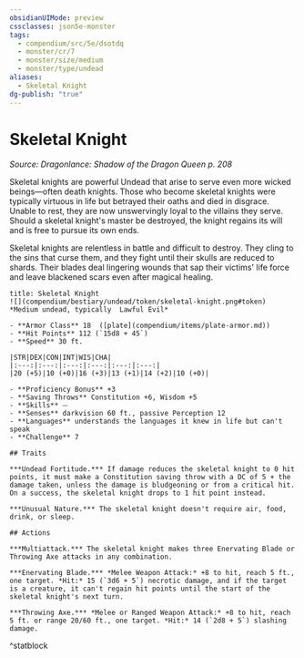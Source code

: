 ```yaml
---
obsidianUIMode: preview
cssclasses: json5e-monster
tags:
  - compendium/src/5e/dsotdq
  - monster/cr/7
  - monster/size/medium
  - monster/type/undead
aliases:
  - Skeletal Knight
dg-publish: "true"
---
```

# Skeletal Knight
*Source: Dragonlance: Shadow of the Dragon Queen p. 208*  

Skeletal knights are powerful Undead that arise to serve even more wicked beings—often death knights. Those who become skeletal knights were typically virtuous in life but betrayed their oaths and died in disgrace. Unable to rest, they are now unswervingly loyal to the villains they serve. Should a skeletal knight's master be destroyed, the knight regains its will and is free to pursue its own ends.

Skeletal knights are relentless in battle and difficult to destroy. They cling to the sins that curse them, and they fight until their skulls are reduced to shards. Their blades deal lingering wounds that sap their victims' life force and leave blackened scars even after magical healing.

```ad-statblock
title: Skeletal Knight
![](compendium/bestiary/undead/token/skeletal-knight.png#token)
*Medium undead, typically  Lawful Evil*

- **Armor Class** 18  ([plate](compendium/items/plate-armor.md))
- **Hit Points** 112 (`15d8 + 45`)
- **Speed** 30 ft.

|STR|DEX|CON|INT|WIS|CHA|
|:---:|:---:|:---:|:---:|:---:|:---:|
|20 (+5)|10 (+0)|16 (+3)|13 (+1)|14 (+2)|10 (+0)|

- **Proficiency Bonus** +3
- **Saving Throws** Constitution +6, Wisdom +5
- **Skills** ⏤
- **Senses** darkvision 60 ft., passive Perception 12
- **Languages** understands the languages it knew in life but can't speak
- **Challenge** 7

## Traits

***Undead Fortitude.*** If damage reduces the skeletal knight to 0 hit points, it must make a Constitution saving throw with a DC of 5 + the damage taken, unless the damage is bludgeoning or from a critical hit. On a success, the skeletal knight drops to 1 hit point instead.

***Unusual Nature.*** The skeletal knight doesn't require air, food, drink, or sleep.

## Actions

***Multiattack.*** The skeletal knight makes three Enervating Blade or Throwing Axe attacks in any combination.

***Enervating Blade.*** *Melee Weapon Attack:* +8 to hit, reach 5 ft., one target. *Hit:* 15 (`3d6 + 5`) necrotic damage, and if the target is a creature, it can't regain hit points until the start of the skeletal knight's next turn.

***Throwing Axe.*** *Melee or Ranged Weapon Attack:* +8 to hit, reach 5 ft. or range 20/60 ft., one target. *Hit:* 14 (`2d8 + 5`) slashing damage.
```
^statblock